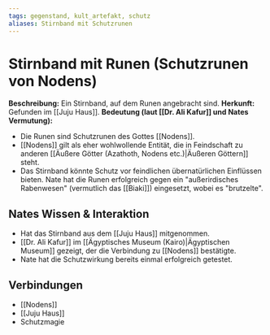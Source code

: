 ```yaml
---
tags: gegenstand, kult_artefakt, schutz
aliases: Stirnband mit Schutzrunen
---
```

# Stirnband mit Runen (Schutzrunen von Nodens)

**Beschreibung:** Ein Stirnband, auf dem Runen angebracht sind.
**Herkunft:** Gefunden im [[Juju Haus]].
**Bedeutung (laut [[Dr. Ali Kafur]] und Nates Vermutung):**
*   Die Runen sind Schutzrunen des Gottes [[Nodens]].
*   [[Nodens]] gilt als eher wohlwollende Entität, die in Feindschaft zu anderen [[Äußere Götter (Azathoth, Nodens etc.)|Äußeren Göttern]] steht.
*   Das Stirnband könnte Schutz vor feindlichen übernatürlichen Einflüssen bieten. Nate hat die Runen erfolgreich gegen ein "außerirdisches Rabenwesen" (vermutlich das [[Biaki]]) eingesetzt, wobei es "brutzelte".

## Nates Wissen & Interaktion
*   Hat das Stirnband aus dem [[Juju Haus]] mitgenommen.
*   [[Dr. Ali Kafur]] im [[Ägyptisches Museum (Kairo)|Ägyptischen Museum]] gezeigt, der die Verbindung zu [[Nodens]] bestätigte.
*   Nate hat die Schutzwirkung bereits einmal erfolgreich getestet.

## Verbindungen
*   [[Nodens]]
*   [[Juju Haus]]
*   Schutzmagie